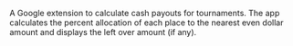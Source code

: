 A Google extension to calculate cash payouts for tournaments. The app calculates the percent allocation 
of each place to the nearest even dollar amount and displays the left over amount (if any).
